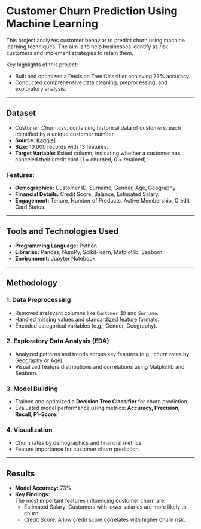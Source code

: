 # **Customer Churn Prediction Using Machine Learning**

This project analyzes customer behavior to predict churn using machine learning techniques. The aim is to help businesses identify at-risk customers and implement strategies to retain them.

Key highlights of this project:
  - Built and optimized a Decision Tree Classifier achieving 73% accuracy.
  - Conducted comprehensive data cleaning, preprocessing, and exploratory analysis.
---

## **Dataset**  
- Customer_Churn.csv, containing historical data of customers, each identified by a unique customer number.
- **Source:** [Kaggle](https://www.kaggle.com/datasets/willianoliveiragibin/customer-churn?resource=download)]  
- **Size:** 10,000 records with 13 features.  
- **Target Variable:** Exited column, indicating whether a customer has canceled their credit card (1 = churned, 0 = retained).  

### **Features:**
- **Demographics:** Customer ID, Surname, Gender, Age, Geography.  
- **Financial Details:** Credit Score, Balance, Estimated Salary.  
- **Engagement:** Tenure, Number of Products, Active Membership, Credit Card Status.  

---

## **Tools and Technologies Used**  
- **Programming Language:** Python  
- **Libraries:** Pandas, NumPy, Scikit-learn, Matplotlib, Seaborn  
- **Environment:** Jupyter Notebook  

---

## **Methodology**  

### **1. Data Preprocessing**  
- Removed irrelevant columns like `Customer ID` and `Surname`.  
- Handled missing values and standardized feature formats.  
- Encoded categorical variables (e.g., Gender, Geography).  

### **2. Exploratory Data Analysis (EDA)**  
- Analyzed patterns and trends across key features (e.g., churn rates by Geography or Age).  
- Visualized feature distributions and correlations using Matplotlib and Seaborn.  

### **3. Model Building**  
- Trained and optimized a **Decision Tree Classifier** for churn prediction.  
- Evaluated model performance using metrics: **Accuracy, Precision, Recall, F1-Score**.  

### **4. Visualization**   
- Churn rates by demographics and financial metrics.  
- Feature importance for customer churn prediction.  

---

## **Results**  
- **Model Accuracy:** 73%  
- **Key Findings:**  
 The most important features influencing customer churn are:
  - Estimated Salary: Customers with lower salaries are more likely to churn.
  - Credit Score: A low credit score correlates with higher churn risk. 
